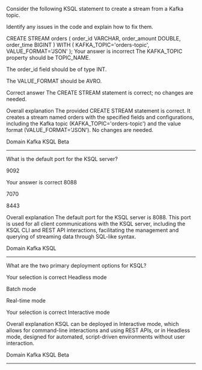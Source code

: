 Consider the following KSQL statement to create a stream from a Kafka topic.

Identify any issues in the code and explain how to fix them.



CREATE STREAM orders (
order_id VARCHAR,
order_amount DOUBLE,
order_time BIGINT
) WITH (
KAFKA_TOPIC='orders-topic',
VALUE_FORMAT='JSON'
);
Your answer is incorrect
The KAFKA_TOPIC property should be TOPIC_NAME.

The order_id field should be of type INT.

The VALUE_FORMAT should be AVRO.

Correct answer
The CREATE STREAM statement is correct; no changes are needed.

Overall explanation
The provided CREATE STREAM statement is correct. It creates a stream named orders with the specified fields and configurations, including the Kafka topic (KAFKA_TOPIC='orders-topic') and the value format (VALUE_FORMAT='JSON'). No changes are needed.

Domain
Kafka KSQL
Beta

---


What is the default port for the KSQL server?

9092

Your answer is correct
8088

7070

8443

Overall explanation
The default port for the KSQL server is 8088. This port is used for all client communications with the KSQL server, including the KSQL CLI and REST API interactions, facilitating the management and querying of streaming data through SQL-like syntax.

Domain
Kafka KSQL


---

What are the two primary deployment options for KSQL?

Your selection is correct
Headless mode

Batch mode

Real-time mode

Your selection is correct
Interactive mode

Overall explanation
KSQL can be deployed in Interactive mode, which allows for command-line interactions and using REST APIs, or in Headless mode, designed for automated, script-driven environments without user interaction​​.

Domain
Kafka KSQL
Beta

---

